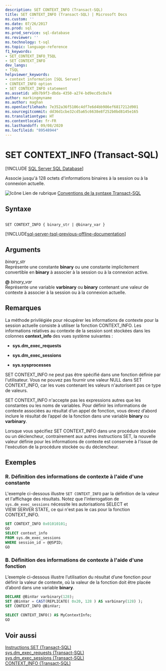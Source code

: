 ```yaml
---
description: SET CONTEXT_INFO (Transact-SQL)
title: SET CONTEXT_INFO (Transact-SQL) | Microsoft Docs
ms.custom: ''
ms.date: 07/26/2017
ms.prod: sql
ms.prod_service: sql-database
ms.reviewer: ''
ms.technology: t-sql
ms.topic: language-reference
f1_keywords:
- SET_CONTEXT_INFO_TSQL
- SET CONTEXT_INFO
dev_langs:
- TSQL
helpviewer_keywords:
- context information [SQL Server]
- CONTEXT_INFO option
- SET CONTEXT_INFO statement
ms.assetid: a0b7b9f3-dbda-4350-a274-bd9ecd5c0a74
author: markingmyname
ms.author: maghan
ms.openlocfilehash: 7e352a36f5106c4df7e6d4bb986ef6817212d901
ms.sourcegitcommit: dd36d1cbe32cd5a65c6638e8f252b0bd8145e165
ms.translationtype: HT
ms.contentlocale: fr-FR
ms.lasthandoff: 09/08/2020
ms.locfileid: "89548944"
---
```

# <a name="set-context_info-transact-sql"></a>SET CONTEXT_INFO (Transact-SQL)
[!INCLUDE [SQL Server SQL Database](../../includes/applies-to-version/sql-asdb.md)]

  Associe jusqu'à 128 octets d'informations binaires à la session ou à la connexion actuelle.  
  
 ![Icône Lien de rubrique](../../database-engine/configure-windows/media/topic-link.gif "Icône du lien de rubrique") [Conventions de la syntaxe Transact-SQL](../../t-sql/language-elements/transact-sql-syntax-conventions-transact-sql.md)  
  
## <a name="syntax"></a>Syntaxe  
  
```syntaxsql
  
SET CONTEXT_INFO { binary_str | @binary_var }  
```  
  
[!INCLUDE[sql-server-tsql-previous-offline-documentation](../../includes/sql-server-tsql-previous-offline-documentation.md)]

## <a name="arguments"></a>Arguments
 *binary_str*  
 Représente une constante **binary** ou une constante implicitement convertible en **binary** à associer à la session ou à la connexion active.  
  
 **@** *binary_var*  
 Représente une variable **varbinary** ou **binary** contenant une valeur de contexte à associer à la session ou à la connexion actuelle.  
  
## <a name="remarks"></a>Remarques  
 La méthode privilégiée pour récupérer les informations de contexte pour la session actuelle consiste à utiliser la fonction CONTEXT_INFO. Les informations relatives au contexte de la session sont stockées dans les colonnes **context_info** des vues système suivantes :  
  
-   **sys.dm_exec_requests**  
  
-   **sys.dm_exec_sessions**  
  
-   **sys.sysprocesses**  
  
 SET CONTEXT_INFO ne peut pas être spécifié dans une fonction définie par l'utilisateur. Vous ne pouvez pas fournir une valeur NULL dans SET CONTEXT_INFO, car les vues contenant les valeurs n'autorisent pas ce type de valeurs.  
  
 SET CONTEXT_INFO n'accepte pas les expressions autres que les constantes ou les noms de variables. Pour définir les informations de contexte associées au résultat d’un appel de fonction, vous devez d’abord inclure le résultat de l’appel de la fonction dans une variable **binary** ou **varbinary**.  
  
 Lorsque vous spécifiez SET CONTEXT_INFO dans une procédure stockée ou un déclencheur, contrairement aux autres instructions SET, la nouvelle valeur définie pour les informations de contexte est conservée à l'issue de l'exécution de la procédure stockée ou du déclencheur.  
  
## <a name="examples"></a>Exemples  
  
### <a name="a-setting-context-information-by-using-a-constant"></a>R. Définition des informations de contexte à l'aide d'une constante  
 L'exemple ci-dessous illustre `SET CONTEXT_INFO` par la définition de la valeur et l'affichage des résultats. Notez que l'interrogation de `sys.dm_exec_sessions` nécessite les autorisations SELECT et VIEW SERVER STATE, ce qui n'est pas le cas pour la fonction CONTEXT_INFO.  
  
```sql
SET CONTEXT_INFO 0x01010101;  
GO  
SELECT context_info   
FROM sys.dm_exec_sessions  
WHERE session_id = @@SPID;  
GO  
```  
  
### <a name="b-setting-context-information-by-using-a-function"></a>B. Définition des informations de contexte à l'aide d'une fonction  
 L’exemple ci-dessous illustre l’utilisation du résultat d’une fonction pour définir la valeur de contexte, où la valeur de la fonction doit être placée d’abord dans une variable **binary**.  
  
```sql
DECLARE @BinVar varbinary(128);  
SET @BinVar = CAST(REPLICATE( 0x20, 128 ) AS varbinary(128) );  
SET CONTEXT_INFO @BinVar;  
  
SELECT CONTEXT_INFO() AS MyContextInfo;  
GO  
```  
  
## <a name="see-also"></a>Voir aussi  
 [Instructions SET &#40;Transact-SQL&#41;](../../t-sql/statements/set-statements-transact-sql.md)   
 [sys.dm_exec_requests &#40;Transact-SQL&#41;](../../relational-databases/system-dynamic-management-views/sys-dm-exec-requests-transact-sql.md)   
 [sys.dm_exec_sessions &#40;Transact-SQL&#41;](../../relational-databases/system-dynamic-management-views/sys-dm-exec-sessions-transact-sql.md)   
 [CONTEXT_INFO  &#40;Transact-SQL&#41;](../../t-sql/functions/context-info-transact-sql.md)  
  
  
